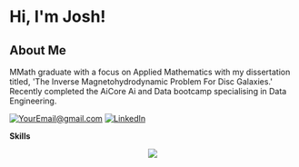 # Hi, I'm Josh!
## About Me

MMath graduate with a focus on Applied Mathematics with my dissertation titled, 'The Inverse Magnetohydrodynamic
Problem For Disc Galaxies.' Recently completed the AiCore Ai and Data bootcamp specialising in Data Engineering.

<a href="mailto:joshualexbell@gmail.com">![YourEmail@gmail.com](https://img.shields.io/badge/Gmail-D14836?style=for-the-badge&logo=gmail&logoColor=white)</a>
<a href="https://www.linkedin.com/in/joshua-alex-bell-33bx/">![LinkedIn](https://img.shields.io/badge/LinkedIn-0077B5?style=for-the-badge&logo=linkedin&logoColor=white)</a>


**Skills**
<p align="center">
 <a href="https://skillicons.dev">
    <img src="https://skillicons.dev/icons?i=java,py,r,aws,fastapi,github,kafka,linux,matlab,ps,postgres,visualstudio" />
      </a>
</p>
